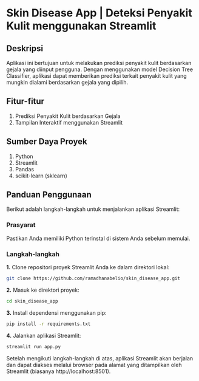 # Skin Disease App | Deteksi Penyakit Kulit menggunakan Streamlit

## Deskripsi
Aplikasi ini bertujuan untuk melakukan prediksi penyakit kulit berdasarkan gejala yang diinput pengguna. Dengan menggunakan model Decision Tree Classifier, aplikasi dapat memberikan prediksi terkait penyakit kulit yang mungkin dialami berdasarkan gejala yang dipilih.

## Fitur-fitur
1. Prediksi Penyakit Kulit berdasarkan Gejala
2. Tampilan Interaktif menggunakan Streamlit

## Sumber Daya Proyek
1. Python
2. Streamlit
3. Pandas
4. scikit-learn (sklearn)

## Panduan Penggunaan
Berikut adalah langkah-langkah untuk menjalankan aplikasi Streamlit:

### Prasyarat
Pastikan Anda memiliki Python terinstal di sistem Anda sebelum memulai.

### Langkah-langkah
**1.** Clone repositori proyek Streamlit Anda ke dalam direktori lokal:

   ```bash
   git clone https://github.com/ramadhanabelio/skin_disease_app.git
   ```

**2.** Masuk ke direktori proyek:

   ```bash
   cd skin_disease_app
   ```

**3.** Install dependensi menggunakan pip:

   ```bash
   pip install -r requirements.txt
   ```

**4.** Jalankan aplikasi Streamlit:

   ```bash
   streamlit run app.py
   ```

Setelah mengikuti langkah-langkah di atas, aplikasi Streamlit akan berjalan dan dapat diakses melalui browser pada alamat yang ditampilkan oleh Streamlit (biasanya http://localhost:8501).
